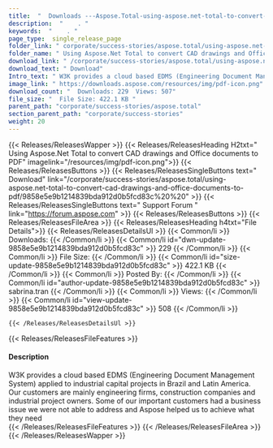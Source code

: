 ```yaml
---
title:  "  Downloads ---Aspose.Total-using-aspose.net-total-to-convert-cad-drawings-and-office-documents-to-pdf . " 
description:  "    . " 
keywords:  "    . " 
page_type:  single_release_page
folder_link: " corporate/success-stories/aspose.total/using-aspose.net-total-to-convert-cad-drawings-and-office-documents-to-pdf/"
folder_name: " Using Aspose.Net Total to convert CAD drawings and Office documents to PDF"
download_link: " /corporate/success-stories/aspose.total/using-aspose.net-total-to-convert-cad-drawings-and-office-documents-to-pdf/9858e5e9b1214839bda912d0b5fcd83c"
download_text: " Download"
Intro_text: " W3K provides a cloud based EDMS (Engineering Document Management System) applied..."
image_link: " https://downloads.aspose.com/resources/img/pdf-icon.png"
download_count: "  Downloads: 229  Views: 507"
file_size: "  File Size: 422.1 KB "
parent_path: "corporate/success-stories/aspose.total"
section_parent_path: "corporate/success-stories"
weight: 20 
---
```


{{< Releases/ReleasesWapper >}}
  {{< Releases/ReleasesHeading H2txt=" Using Aspose.Net Total to convert CAD drawings and Office documents to PDF" imagelink="/resources/img/pdf-icon.png">}}
  {{< Releases/ReleasesButtons >}}
    {{< Releases/ReleasesSingleButtons text=" Download" link="/corporate/success-stories/aspose.total/using-aspose.net-total-to-convert-cad-drawings-and-office-documents-to-pdf/9858e5e9b1214839bda912d0b5fcd83c%20%20" >}}
    {{< Releases/ReleasesSingleButtons text=" Support Forum " link="https://forum.aspose.com" >}}
  {{< Releases/ReleasesButtons >}}
  {{< Releases/ReleasesFileArea >}}
    {{< Releases/ReleasesHeading h4txt="File Details">}}
    {{< Releases/ReleasesDetailsUl >}}
            {{< Common/li  >}} Downloads: {{< /Common/li >}} 
      {{< Common/li id="dwn-update-9858e5e9b1214839bda912d0b5fcd83c" >}} 229 {{< /Common/li >}} 
      {{< Common/li  >}} File Size: {{< /Common/li >}} 
      {{< Common/li id="size-update-9858e5e9b1214839bda912d0b5fcd83c" >}} 422.1 KB {{< /Common/li >}} 
      {{< Common/li  >}} Posted By: {{< /Common/li >}} 
      {{< Common/li id="author-update-9858e5e9b1214839bda912d0b5fcd83c" >}} sabrina.tran {{< /Common/li >}} 
      {{< Common/li  >}} Views: {{< /Common/li >}} 
      {{< Common/li id="view-update-9858e5e9b1214839bda912d0b5fcd83c" >}} 508 {{< /Common/li >}} 

    {{< /Releases/ReleasesDetailsUl >}}

  {{< Releases/ReleasesFileFeatures >}}
      <h4>Description</h4><div class="HTMLDescription">W3K provides a cloud based EDMS (Engineering Document Management System) applied to industrial capital projects in Brazil and Latin America. Our customers are mainly engineering firms, construction companies and industrial project owners. Some of our important customers had a business issue we were not able to address and Aspose helped us to achieve what they need</div>
  {{< /Releases/ReleasesFileFeatures >}}
 {{< /Releases/ReleasesFileArea >}}
{{< /Releases/ReleasesWapper >}}


